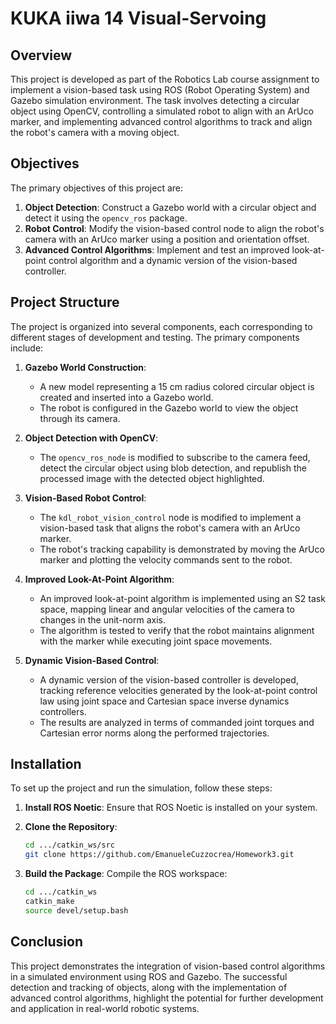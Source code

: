 
# KUKA iiwa 14 Visual-Servoing

## Overview

This project is developed as part of the Robotics Lab course assignment to implement a vision-based task using ROS (Robot Operating System) and
Gazebo simulation environment. The task involves detecting a circular object using OpenCV, controlling a simulated robot to align with an ArUco marker,
and implementing advanced control algorithms to track and align the robot's camera with a moving object.

## Objectives

The primary objectives of this project are:
1. **Object Detection**: Construct a Gazebo world with a circular object and detect it using the `opencv_ros` package.
2. **Robot Control**: Modify the vision-based control node to align the robot's camera with an ArUco marker using a position and orientation offset.
3. **Advanced Control Algorithms**: Implement and test an improved look-at-point control algorithm and a dynamic version of the vision-based controller.

## Project Structure

The project is organized into several components, each corresponding to different stages of development and testing. The primary components include:

1. **Gazebo World Construction**: 
    - A new model representing a 15 cm radius colored circular object is created and inserted into a Gazebo world.
    - The robot is configured in the Gazebo world to view the object through its camera.

2. **Object Detection with OpenCV**:
    - The `opencv_ros_node` is modified to subscribe to the camera feed, detect the circular object using blob detection, and republish the processed image with the detected object highlighted.

3. **Vision-Based Robot Control**:
    - The `kdl_robot_vision_control` node is modified to implement a vision-based task that aligns the robot's camera with an ArUco marker.
    - The robot's tracking capability is demonstrated by moving the ArUco marker and plotting the velocity commands sent to the robot.

4. **Improved Look-At-Point Algorithm**:
    - An improved look-at-point algorithm is implemented using an S2 task space, mapping linear and angular velocities of the camera to changes in the unit-norm axis.
    - The algorithm is tested to verify that the robot maintains alignment with the marker while executing joint space movements.

5. **Dynamic Vision-Based Control**:
    - A dynamic version of the vision-based controller is developed, tracking reference velocities generated by the look-at-point control law using joint space and Cartesian space inverse dynamics controllers.
    - The results are analyzed in terms of commanded joint torques and Cartesian error norms along the performed trajectories.

## Installation

To set up the project and run the simulation, follow these steps:

1. **Install ROS Noetic**:
    Ensure that ROS Noetic is installed on your system.

2. **Clone the Repository**:
    ```bash
    cd .../catkin_ws/src
    git clone https://github.com/EmanueleCuzzocrea/Homework3.git
    ```

3. **Build the Package**:
    Compile the ROS workspace:
    ```bash
    cd .../catkin_ws
    catkin_make
    source devel/setup.bash
    ```

## Conclusion

This project demonstrates the integration of vision-based control algorithms in a simulated environment using ROS and Gazebo.
The successful detection and tracking of objects, along with the implementation of advanced control algorithms, highlight the potential
for further development and application in real-world robotic systems.
